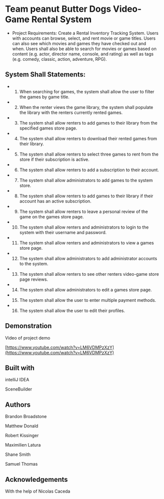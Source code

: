 
# **Team peanut Butter Dogs Video-Game Rental System**  
  
* Project Requirements: Create a Rental Inventory Tracking System. Users with accounts can browse, select, and rent movie or game titles. Users can also see which movies and games they have checked out and when. Users shall also be able to search for movies or games based on content (e.g. actor, director name, console, and rating) as well as tags (e.g. comedy, classic, action, adventure, RPG).  
  
## **System Shall Statements:**  
* 1. When searching for games, the system shall allow the user to filter the games by game title.  
  
* 2. When the renter views the game library, the system shall populate the library with the renters currently rented games.  
  
* 3. The system shall allow renters to add games to their library from the specified games store page.  
  
* 4. The system shall allow renters to download their rented games from their library.  
  
* 5. The system shall allow renters to select three games to rent from the store if their subscription is active.  
  
* 6. The system shall allow renters to add a subscription to their account.   
  
* 7. The system shall allow administrators to add games to the system store.  
  
* 8. The system shall allow renters to add games to their library if their account has an active subscription.  
  
* 9. The system shall allow renters to leave a personal review of the game on the games store page.  
  
* 10. The system shall allow renters and administrators to login to the system with their username and password.  
  
* 11. The system shall allow renters and administrators to view a games store page.  
  
* 12. The system shall allow administrators to add administrator accounts to the system.  
  
* 13. The system shall allow renters to see other renters video-game store page reviews.  
  
* 14. The system shall allow administrators to edit a games store page.  
  
* 15. The system shall allow the user to enter multiple payment methods.  
  
* 16. The system shall allow the user to edit their profiles.

## **Demonstration**

Video of project demo

[https://www.youtube.com/watch?v=LM6VDMPzXzY](https://www.youtube.com/watch?v=LM6VDMPzXzY)


## **Built with**

intelliJ IDEA

SceneBuilder

## **Authors**

Brandon Broadstone

Matthew Donald

Robert Kissinger

Maximilien Latura

Shane Smith

Samuel Thomas

## **Acknowledgements**

With the help of Nicolas Caceda